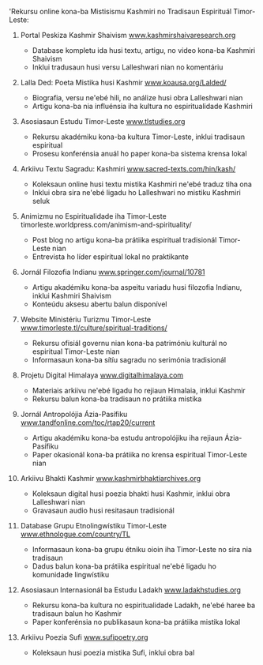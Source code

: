 'Rekursu online kona-ba Mistisismu Kashmiri no Tradisaun Espirituál Timor-Leste:

1. Portal Peskiza Kashmir Shaivism
   www.kashmirshaivaresearch.org
   - Database kompletu ida husi textu, artigu, no video kona-ba Kashmiri Shaivism
   - Inklui tradusaun husi versu Lalleshwari nian no komentáriu

2. Lalla Ded: Poeta Mistika husi Kashmir
   www.koausa.org/Lalded/
   - Biografia, versu ne'ebé hili, no análize husi obra Lalleshwari nian
   - Artigu kona-ba nia influénsia iha kultura no espiritualidade Kashmiri

3. Asosiasaun Estudu Timor-Leste
   www.tlstudies.org
   - Rekursu akadémiku kona-ba kultura Timor-Leste, inklui tradisaun espiritual
   - Prosesu konferénsia anuál ho paper kona-ba sistema krensa lokal

4. Arkiivu Textu Sagradu: Kashmiri
   www.sacred-texts.com/hin/kash/
   - Koleksaun online husi textu mistika Kashmiri ne'ebé traduz tiha ona
   - Inklui obra sira ne'ebé ligadu ho Lalleshwari no mistiku Kashmiri seluk

5. Animizmu no Espiritualidade iha Timor-Leste
   timorleste.worldpress.com/animism-and-spirituality/
   - Post blog no artigu kona-ba prátiika espiritual tradisionál Timor-Leste nian
   - Entrevista ho líder espiritual lokal no praktikante

6. Jornál Filozofia Indianu
   www.springer.com/journal/10781
   - Artigu akadémiku kona-ba aspeitu variadu husi filozofia Indianu, inklui Kashmiri Shaivism
   - Konteúdu aksesu abertu balun disponível

7. Website Ministériu Turizmu Timor-Leste
   www.timorleste.tl/culture/spiritual-traditions/
   - Rekursu ofisiál governu nian kona-ba patrimóniu kulturál no espiritual Timor-Leste nian
   - Informasaun kona-ba sítíu sagradu no serimónia tradisionál

8. Projetu Digital Himalaya
   www.digitalhimalaya.com
   - Materiais arkiivu ne'ebé ligadu ho rejiaun Himalaia, inklui Kashmir
   - Rekursu balun kona-ba tradisaun no prátiika mistika

9. Jornál Antropolójia Ázia-Pasífiku
   www.tandfonline.com/toc/rtap20/current
   - Artigu akadémiku kona-ba estudu antropolójiku iha rejiaun Ázia-Pasífiku
   - Paper okasionál kona-ba prátiika no krensa espiritual Timor-Leste nian

10. Arkiivu Bhakti Kashmir
    www.kashmirbhaktiarchives.org
    - Koleksaun digital husi poezia bhakti husi Kashmir, inklui obra Lalleshwari nian
    - Gravasaun audio husi resitasaun tradisionál

11. Database Grupu Etnolingwístiku Timor-Leste
    www.ethnologue.com/country/TL
    - Informasaun kona-ba grupu étniku oioin iha Timor-Leste no sira nia tradisaun
    - Dadus balun kona-ba prátiika espiritual ne'ebé ligadu ho komunidade lingwístiku

12. Asosiasaun Internasionál ba Estudu Ladakh
    www.ladakhstudies.org
    - Rekursu kona-ba kultura no espiritualidade Ladakh, ne'ebé haree ba tradisaun balun ho Kashmir
    - Paper konferénsia no publikasaun kona-ba prátiika mistika lokal

13. Arkiivu Poezia Sufi
    www.sufipoetry.org
    - Koleksaun husi poezia mistika Sufi, inklui obra bal